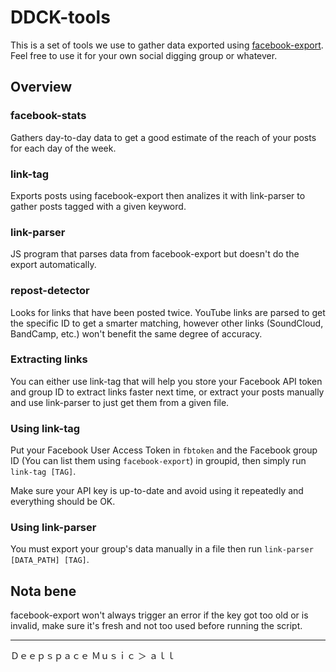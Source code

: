 # DDCK-tools

This is a set of tools we use to gather data exported using [facebook-export](https://www.npmjs.com/package/facebook-export). Feel free to use it for your own social digging group or whatever.

## Overview

### facebook-stats

Gathers day-to-day data to get a good estimate of the reach of your posts for each day of the week.

### link-tag

Exports posts using facebook-export then analizes it with link-parser to gather posts tagged with a given keyword.

### link-parser

JS program that parses data from facebook-export but doesn't do the export automatically.

### repost-detector

Looks for links that have been posted twice. YouTube links are parsed to get the specific ID to get a smarter matching, however other links (SoundCloud, BandCamp, etc.) won't benefit the same degree of accuracy.

### Extracting links

You can either use link-tag that will help you store your Facebook API token and group ID to extract links faster next time, or extract your posts manually and use link-parser to just get them from a given file.

### Using link-tag

Put your Facebook User Access Token in ```fbtoken``` and the Facebook group ID (You can list them using ```facebook-export```) in groupid, then simply run ```link-tag [TAG]```.

Make sure your API key is up-to-date and avoid using it repeatedly and everything should be OK.

### Using link-parser

You must export your group's data manually in a file then run ```link-parser [DATA_PATH] [TAG]```.

## Nota bene

facebook-export won't always trigger an error if the key got too old or is invalid, make sure it's fresh and not too used before running the script.

---

Ｄｅｅｐｓｐａｃｅ Ｍｕｓｉｃ ＞ ａｌｌ
